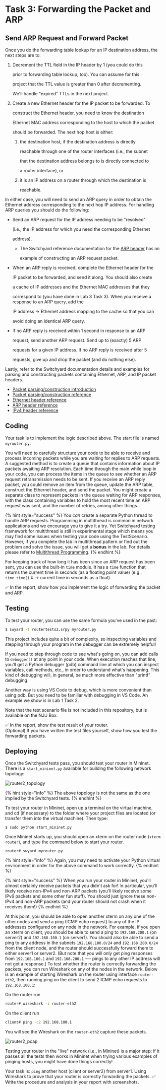 # Task 3: Forwarding the Packet and ARP

## Send ARP Request and Forward Packet

Once you do the forwarding table lookup for an IP destination address, the next steps are to:

1. Decrement the TTL field in the IP header by 1 \(you could do this

   prior to forwarding table lookup, too\). You can assume for this

   project that the TTL value is greater than 0 after decrementing.

   We'll handle "expired" TTLs in the next project.

2. Create a new Ethernet header for the IP packet to be forwarded. To

   construct the Ethernet header, you need to know the destination

   Ethernet MAC address corresponding to the host to which the packet

   should be forwarded. The next hop host is either:

   1. the destination host, if the destination address is directly

      reachable through one of the router interfaces \(i.e., the subnet

      that the destination address belongs to is directly connected to

      a router interface\), or

   2. it is an IP address on a router through which the destination is

      reachable.

In either case, you will need to send an ARP query in order to obtain the Ethernet address corresponding to the next hop IP address. For handling ARP queries you should do the following:

* Send an ARP request for the IP address needing to be "resolved"

  \(i.e., the IP address for which you need the corresponding Ethernet

  address\).

  * The Switchyard reference documentation for the [ARP header](https://pavinberg.gitee.io/switchyard/reference.html#arp-address-resolution-protocol-header) has an

    example of constructing an ARP request packet.

* When an ARP reply is received, complete the Ethernet header for the

  IP packet to be forwarded, and send it along. You should also create

  a cache of IP addresses and the Ethernet MAC addresses that they

  correspond to \(you have done in Lab 3 Task 3\). When you receive a response to an ARP query, add the

  IP address → Ethernet address mapping to the cache so that you can

  avoid doing an identical ARP query.

* If no ARP reply is received within 1 second in response to an ARP

  request, send another ARP request. Send up to \(exactly\) 5 ARP

  requests for a given IP address. If no ARP reply is received after 5

  requests, give up and drop the packet \(and do nothing else\).

Lastly, refer to the Switchyard documentation details and examples for parsing and constructing packets containing Ethernet, ARP, and IP packet headers.

* [Packet parsing/construction introduction](https://pavinberg.gitee.io/switchyard/writing_a_program.html#introduction-to-packet-parsing-and-construction)
* [Packet parsing/construction reference](https://pavinberg.gitee.io/switchyard/reference.html#packet-parsing-and-construction-reference)
* [Ethernet header reference](https://pavinberg.gitee.io/switchyard/reference.html#ethernet-header)
* [ARP header reference](https://pavinberg.gitee.io/switchyard/reference.html#arp-address-resolution-protocol-header)
* [IPv4 header reference](https://pavinberg.gitee.io/switchyard/reference.html#ip-version-4-header)

## Coding

Your task is to implement the logic described above. The start file is named `myrouter.py`.

You will need to carefully structure your code to be able to receive and process incoming packets while you are waiting for replies to ARP requests. A suggested method is to create a queue that contains information about IP packets awaiting ARP resolution. Each time through the main while loop in your code, you can process the items in the queue to see whether an ARP request retransmission needs to be sent. If you receive an ARP reply packet, you could remove an item from the queue, update the ARP table, construct the Ethernet header, and send the packet. You might create a separate class to represent packets in the queue waiting for ARP responses, with the class containing variables to hold the most recent time an ARP request was sent, and the number of retries, among other things.

{% hint style="success" %}
You _can_ create a separate Python thread to handle ARP requests. Programming in multithread is common in network applications and we encourage you to give it a try. Yet Switchyard testing framework for multithread is still in experimental stage which means you may find some issues when testing your code using the TestScenario. However, if you complete the lab in multithread pattern or find out the problem and solve the issue, you will get a **bonus** in the lab. For details please refer to [Multithread Programming](../../appendix/multithread-programming.md).
{% endhint %}

For keeping track of how long it has been since an ARP request has been sent, you can use the built-in `time` module. It has a `time` function that returns the current time in seconds \(as a floating point value\) \(e.g., `time.time()` \# → current time in seconds as a float\).

✅ In the report, show how you implement the logic of forwarding the packet and ARP.

## Testing

To test your router, you can use the same formula you've used in the past:

```bash
$ swyard -t routertests2.srpy myrouter.py
```

This project includes quite a bit of complexity, so inspecting variables and stepping through your program in the debugger can be extremely helpful!

If you need to step through code to see what's going on, you can add calls to `debugger()` at any point in your code. When execution reaches that line, you'll get a Python debugger \(pdb\) command line at which you can inspect variables, call methods, etc., in order to understand what's happening. This kind of debugging will, in general, be much more effective than "printf" debugging.

Another way is using VS Code to debug, which is more convenient than using pdb. But you need to be familiar with debugging in VS Code. An example we show is in Lab 1 Task 2.

Note that the test scenario file is not included in this repository, but is available on the NJU Box.

✅ In the report, show the test result of your router.  
\(Optional\) If you have written the test files yourself, show how you test the forwarding packets.

## Deploying

Once the Switchyard tests pass, you should test your router in Mininet. There is a `start_mininet.py` available for building the following network topology:

![router2\_topology](../../.gitbook/assets/router2_topology%20%281%29.png)

{% hint style="info" %}
The above topology is not the same as the one implied by the Switchyard tests.
{% endhint %}

To test your router in Mininet, open up a terminal on the virtual machine, and cd \(if necessary\) to the folder where your project files are located \(or transfer them into the virtual machine\). Then type:

```text
$ sudo python start_mininet.py
```

Once Mininet starts up, you should open an xterm on the router node \(`xterm router`\), and type the command below to start your router.

```text
router# swyard myrouter.py
```

{% hint style="info" %}
Again, you may need to activate your Python virtual environment in order for the above command to work correctly.
{% endhint %}

{% hint style="success" %}
When you run your router in Mininet, you'll almost certainly receive packets that you didn't ask for! In particular, you'll likely receive non-IPv4 and non-ARP packets \(you'll likely receive some IPv6 packets and some other fun stuff\). You should just ignore these non-IPv4 and non-ARP packets \(and your router should not crash when it receives them!\)
{% endhint %}

At this point, you should be able to open another xterm on any one of the other nodes and send a ping \(ICMP echo request\) to any of the IP addresses configured on any node in the network. For example, if you open an xterm on client, you should be able to send a ping to `192.168.200.1` \(on server2\) and `192.168.100.1` \(on server1\). You should also be able to send a ping to any address in the subnets `192.168.100.0/24` and `192.168.200.0/24` from the client node, and the router should successfully forward them to either server1 or server2. \(But note that you will only get ping responses from `192.168.100.1` and `192.168.200.1` --- pings to any other IP address will not get a response.\) To test whether the router is correctly forwarding the packets, you can run Wireshark on any of the nodes in the network. Below is an example of starting Wireshark on the router using interface `router-eth2`, then running ping on the client to send 2 ICMP echo requests to `192.168.100.1`:

On the router run

```bash
router# wireshark -i router-eth2
```

On the client run

```bash
client# ping -c2 192.168.100.1
```

You will see the Wireshark on the `router-eth2` capture these packets.

![router2\_pcap](../../.gitbook/assets/router2_pcap%20%281%29.png)

Testing your router in the "live" network \(i.e., in Mininet\) is a major step: if it passes all the tests then works in Mininet when trying various examples of pinging hosts, you might have done things correctly!

Your task is: `ping` another host \(client or server2\) from server1. Using Wireshark to prove that your router is correctly forwarding the packets. ✅ Write the procedure and analysis in your report with screenshots.

